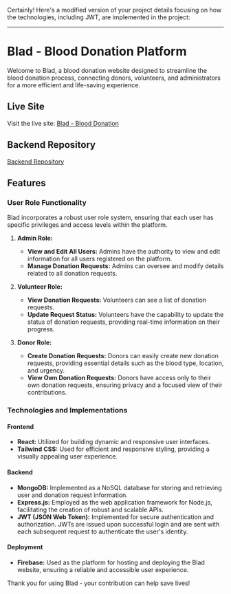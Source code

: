 Certainly! Here's a modified version of your project details focusing on how the technologies, including JWT, are implemented in the project:

---

# Blad - Blood Donation Platform

Welcome to Blad, a blood donation website designed to streamline the blood donation process, connecting donors, volunteers, and administrators for a more efficient and life-saving experience.

## Live Site

Visit the live site: [Blad - Blood Donation](https://blad-donate.web.app/)

## Backend Repository

[Backend Repository](https://github.com/Be3tle/blad-mern-server-side.git)

## Features

### User Role Functionality

Blad incorporates a robust user role system, ensuring that each user has specific privileges and access levels within the platform.

1. **Admin Role:**

   - **View and Edit All Users:** Admins have the authority to view and edit information for all users registered on the platform.
   - **Manage Donation Requests:** Admins can oversee and modify details related to all donation requests.

2. **Volunteer Role:**

   - **View Donation Requests:** Volunteers can see a list of donation requests.
   - **Update Request Status:** Volunteers have the capability to update the status of donation requests, providing real-time information on their progress.

3. **Donor Role:**
   - **Create Donation Requests:** Donors can easily create new donation requests, providing essential details such as the blood type, location, and urgency.
   - **View Own Donation Requests:** Donors have access only to their own donation requests, ensuring privacy and a focused view of their contributions.

### Technologies and Implementations

#### Frontend

- **React:** Utilized for building dynamic and responsive user interfaces.
- **Tailwind CSS:** Used for efficient and responsive styling, providing a visually appealing user experience.

#### Backend

- **MongoDB:** Implemented as a NoSQL database for storing and retrieving user and donation request information.
- **Express.js:** Employed as the web application framework for Node.js, facilitating the creation of robust and scalable APIs.
- **JWT (JSON Web Token):** Implemented for secure authentication and authorization. JWTs are issued upon successful login and are sent with each subsequent request to authenticate the user's identity.

#### Deployment

- **Firebase:** Used as the platform for hosting and deploying the Blad website, ensuring a reliable and accessible user experience.

Thank you for using Blad - your contribution can help save lives!